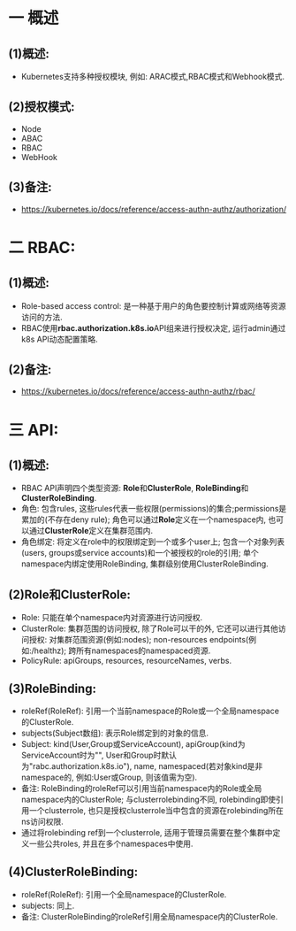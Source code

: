 # 一 概述 
## (1)概述:
- Kubernetes支持多种授权模块, 例如: ARAC模式,RBAC模式和Webhook模式.

## (2)授权模式:
- Node 
- ABAC
- RBAC
- WebHook

## (3)备注:
- https://kubernetes.io/docs/reference/access-authn-authz/authorization/

# 二 RBAC: 
## (1)概述:
- Role-based access control: 是一种基于用户的角色要控制计算或网络等资源访问的方法.
- RBAC使用**rbac.authorization.k8s.io**API组来进行授权决定, 运行admin通过k8s API动态配置策略.

## (2)备注:
- https://kubernetes.io/docs/reference/access-authn-authz/rbac/

# 三 API:
## (1)概述:
- RBAC API声明四个类型资源: **Role**和**ClusterRole**, **RoleBinding**和**ClusterRoleBinding**.
- 角色: 包含rules, 这些rules代表一些权限(permissions)的集合;permissions是累加的(不存在deny rule); 角色可以通过**Role**定义在一个namespace内, 也可以通过**ClusterRole**定义在集群范围内.
- 角色绑定: 将定义在role中的权限绑定到一个或多个user上; 包含一个对象列表(users, groups或service accounts)和一个被授权的role的引用; 单个namespace内绑定使用RoleBinding, 集群级别使用ClusterRoleBinding.

## (2)Role和ClusterRole:
- Role: 只能在单个namespace内对资源进行访问授权.
- ClusterRole: 集群范围的访问授权, 除了Role可以干的外, 它还可以进行其他访问授权: 对集群范围资源(例如:nodes); non-resources endpoints(例如:/healthz); 跨所有namespaces的namespaced资源.
- PolicyRule: apiGroups, resources, resourceNames, verbs.

## (3)RoleBinding:
- roleRef(RoleRef): 引用一个当前namespace的Role或一个全局namespace的ClusterRole.
- subjects(Subject数组): 表示Role绑定到的对象的信息.
- Subject: kind(User,Group或ServiceAccount), apiGroup(kind为ServiceAccount时为"", User和Group时默认为"rabc.authorization.k8s.io"), name, namespaced(若对象kind是非namespace的, 例如:User或Group, 则该值需为空).
- 备注: RoleBinding的roleRef可以引用当前namespace内的Role或全局namespace内的ClusterRole; 与clusterrolebinding不同, rolebinding即使引用一个clusterrole, 也只是授权clusterrole当中包含的资源在rolebinding所在ns访问权限.
- 通过将rolebinding ref到一个clusterrole, 适用于管理员需要在整个集群中定义一些公共roles, 并且在多个namespaces中使用.

## (4)ClusterRoleBinding:
- roleRef(RoleRef): 引用一个全局namespace的ClusterRole.
- subjects: 同上.
- 备注: ClusterRoleBinding的roleRef引用全局namespace内的ClusterRole.
